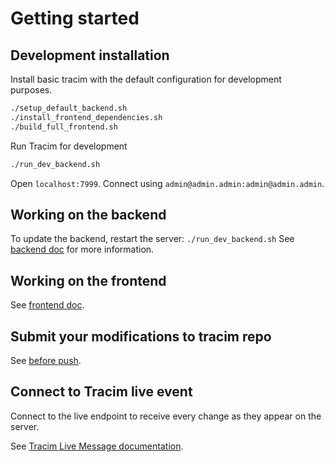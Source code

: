 # Getting started

## Development installation

Install basic tracim with the default configuration for development purposes.

```bash
./setup_default_backend.sh
./install_frontend_dependencies.sh
./build_full_frontend.sh
```

Run Tracim for development
```bash
./run_dev_backend.sh
```

Open `localhost:7999`.
Connect using `admin@admin.admin:admin@admin.admin`.

## Working on the backend

To update the backend, restart the server: `./run_dev_backend.sh`
See [backend doc](/docs/development/backend/working_in_backend.md) for more information.

## Working on the frontend

See [frontend doc](/docs/development/frontend/working_in_frontend.md).

## Submit your modifications to tracim repo

See [before push](/docs/development/getting_started/before_push.md).

## Connect to Tracim live event

Connect to the live endpoint to receive every change as they appear on the server.

See [Tracim Live Message documentation](/docs/api-integration/tlm_event_socket.md).
